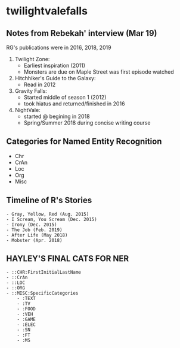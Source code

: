 # twilightvalefalls

## Notes from Rebekah' interview (Mar 19)

RG's publications were in 2016, 2018, 2019

1) Twilight Zone:
    - Earliest inspiration (2011)
    - Monsters are due on Maple Street was first episode watched
2) Hitchhiker's Guide to the Galaxy:
    - Read in 2012
3) Gravity Falls:
     - Started middle of season 1 (2012)
    - took hiatus and returned/finished in 2016
4) NightVale:
    - started @ begining in 2018
   - Spring/Summer 2018 during concise writing course

## Categories for Named Entity Recognition
   - Chr
   - CrAn
   - Loc
   - Org
   - Misc

## Timeline of R's Stories
    - Gray, Yellow, Red (Aug. 2015)
    - I Scream, You Scream (Dec. 2015)
    - Irony (Dec. 2015)
    - The Job (Feb. 2019)
    - After Life (May 2018)
    - Mobster (Apr. 2018)

## HAYLEY'S FINAL CATS FOR NER
    - ::CHR:FirstInitialLastName
    - ::CrAn
    - ::LOC
    - ::ORG
    - ::MISC:SpecificCategories
        - :TEXT
        - :TV
        - :FOOD
        - :VEH
        - :GAME
        - :ELEC
        - :SN
        - :FT
        - :MS
